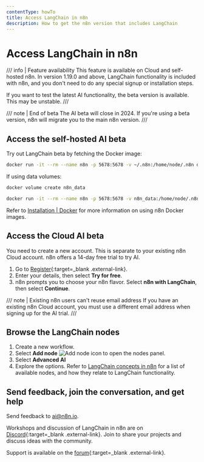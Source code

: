 ```yaml
---
contentType: howTo
title: Access LangChain in n8n
description: How to get the n8n version that includes LangChain
---
```


# Access LangChain in n8n

/// info | Feature availability
This feature is available on Cloud and self-hosted n8n. In version 1.19.0 and above, LangChain functionality is included with n8n, and you don't need to do any special signup or installation steps.

If you want to test the latest AI functionality, the beta version is available. This may be unstable.
///

/// note | End of beta
The AI beta will close in 2024. If you're using a beta version, n8n will migrate you to the main n8n version.
///

## Access the self-hosted AI beta

Try out LangChain beta by fetching the Docker image:

```sh
docker run -it --rm --name n8n -p 5678:5678 -v ~/.n8n:/home/node/.n8n docker.n8n.io/n8nio/n8n:ai-beta
```

If using data volumes:

```sh
docker volume create n8n_data

docker run -it --rm --name n8n -p 5678:5678 -v n8n_data:/home/node/.n8n docker.n8n.io/n8nio/n8n:ai-beta
```

Refer to [Installation | Docker](/hosting/installation/docker/) for more information on using n8n Docker images.

## Access the Cloud AI beta

You need to create a new account. This is separate to your existing n8n Cloud account. n8n offers a 14-day free trial to try AI.

1. Go to [Register](https://app.n8n.cloud/try-ai){:target=_blank .external-link}.
2. Enter your details, then select **Try for free**.
3. n8n prompts you to choose your n8n flavor. Select **n8n with LangChain**, then select **Continue**.

/// note | Existing n8n users can't reuse email address
If you have an existing n8n Cloud account, you must use a different email address when signing up for the AI trial.
///

## Browse the LangChain nodes

1. Create a new workflow.
1. Select **Add node** <span class="inline-image">![Add node icon](/_images/common-icons/nodes-panel.png)</span> to open the nodes panel. 
1. Select **Advanced AI**
1. Explore the options. Refer to [LangChain concepts in n8n](/langchain/langchain-n8n/) for a list of available nodes, and how they relate to LangChain functionality.

## Send feedback, join the conversation, and get help

Send feedback to ai@n8n.io.

Workshops and discussion of LangChain in n8n are on [Discord](https://discord.gg/bAt54txhHg){:target=_blank .external-link}. Join to share your projects and discuss ideas with the community.

Support is available on the [forum](https://community.n8n.io/){:target=_blank .external-link}.
